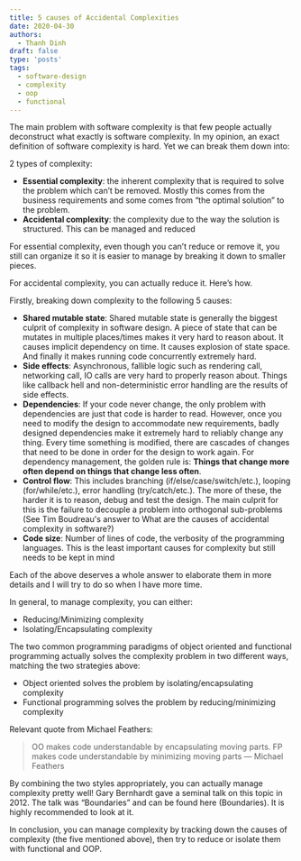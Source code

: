```yaml
---
title: 5 causes of Accidental Complexities
date: 2020-04-30
authors:
  - Thanh Dinh
draft: false
type: 'posts'
tags:
  - software-design
  - complexity
  - oop
  - functional
---
```


The main problem with software complexity is that few people actually deconstruct what exactly is software complexity. In my opinion, an exact definition of software complexity is hard. Yet we can break them down into:

2 types of complexity:

* **Essential complexity**: the inherent complexity that is required to solve the problem which can’t be removed. Mostly this comes from the business requirements and some comes from “the optimal solution” to the problem.
* **Accidental complexity**: the complexity due to the way the solution is structured. This can be managed and reduced

For essential complexity, even though you can’t reduce or remove it, you still can organize it so it is easier to manage by breaking it down to smaller pieces.

For accidental complexity, you can actually reduce it. Here’s how.

Firstly, breaking down complexity to the following 5 causes:

* **Shared mutable state**: Shared mutable state is generally the biggest culprit of complexity in software design. A piece of state that can be mutates in multiple places/times makes it very hard to reason about. It causes implicit dependency on time. It causes explosion of state space. And finally it makes running code concurrently extremely hard.
* **Side effects**: Asynchronous, fallible logic such as rendering call, networking call, IO calls are very hard to properly reason about. Things like callback hell and non-deterministic error handling are the results of side effects.
* **Dependencies**: If your code never change, the only problem with dependencies are just that code is harder to read. However, once you need to modify the design to accommodate new requirements, badly designed dependencies make it extremely hard to reliably change any thing. Every time something is modified, there are cascades of changes that need to be done in order for the design to work again. For dependency management, the golden rule is: **Things that change more often depend on things that change less often**.
* **Control flow**: This includes branching (if/else/case/switch/etc.), looping (for/while/etc.), error handling (try/catch/etc.). The more of these, the harder it is to reason, debug and test the design. The main culprit for this is the failure to decouple a problem into orthogonal sub-problems (See Tim Boudreau's answer to What are the causes of accidental complexity in software?)
* **Code size**: Number of lines of code, the verbosity of the programming languages. This is the least important causes for complexity but still needs to be kept in mind

Each of the above deserves a whole answer to elaborate them in more details and I will try to do so when I have more time.

In general, to manage complexity, you can either:

* Reducing/Minimizing complexity
* Isolating/Encapsulating complexity

The two common programming paradigms of object oriented and functional programming actually solves the complexity problem in two different ways, matching the two strategies above:

* Object oriented solves the problem by isolating/encapsulating complexity
* Functional programming solves the problem by reducing/minimizing complexity

Relevant quote from Michael Feathers:

> OO makes code understandable by encapsulating moving parts. FP makes code understandable by minimizing moving parts — Michael Feathers

By combining the two styles appropriately, you can actually manage complexity pretty well! Gary Bernhardt gave a seminal talk on this topic in 2012. The talk was “Boundaries” and can be found here (Boundaries). It is highly recommended to look at it.

In conclusion, you can manage complexity by tracking down the causes of complexity (the five mentioned above), then try to reduce or isolate them with functional and OOP.
